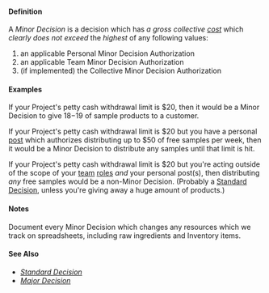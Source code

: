 #### Definition

A *Minor Decision* is a decision which has *a gross collective [cost](https://github.com/gcassel/Modular-Organizing-Terminology/blob/master/terms/cost.md)* which *clearly does not exceed* the *highest* of any following values:

1. an applicable Personal Minor Decision Authorization
2. an applicable Team Minor Decision Authorization
3. (if implemented) the Collective Minor Decision Authorization 

#### Examples

If your Project's petty cash withdrawal limit is $20, then it would be a Minor Decision to give $18-$19 of sample products to a customer.

If your Project's petty cash withdrawal limit is $20 but you have a personal [post](https://github.com/gcassel/Modular-Organizing-Terminology/blob/master/terms/post.md) which authorizes distributing up to $50 of free samples per week, then it would be a Minor Decision to distribute any samples until that limit is hit.

If your Project's petty cash withdrawal limit is $20 but you're acting outside of the scope of your [team](https://github.com/gcassel/Modular-Organizing-Terminology/blob/master/terms/team.md) [roles](https://github.com/gcassel/Modular-Organizing-Terminology/blob/master/terms/role.md) *and* your personal post(s), then distributing *any* free samples would be a non-Minor Decision. (Probably a [Standard Decision](https://github.com/gcassel/Modular-Organizing-Terminology/blob/master/terms/standard-decision.md), unless you're giving away a huge amount of products.)

#### Notes

Document every Minor Decision which changes any resources which we track on spreadsheets, including raw ingredients and Inventory items.

#### See Also
* *[Standard Decision](https://github.com/gcassel/Modular-Organizing-Terminology/blob/master/terms/standard-decision.md)*
* *[Major Decision](https://github.com/gcassel/Modular-Organizing-Terminology/blob/master/terms/major-decision.md)*
